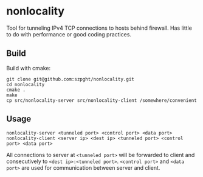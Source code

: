 # nonlocality
Tool for tunneling IPv4 TCP connections to hosts behind firewall. Has little to do with performance or good coding practices.

## Build
Build with cmake:
```
git clone git@github.com:szpght/nonlocality.git
cd nonlocality
cmake .
make
cp src/nonlocality-server src/nonlocality-client /somewhere/convenient
```

## Usage
```
nonlocality-server <tunneled port> <control port> <data port>
nonlocality-client <server ip> <dest ip> <tunneled port> <control port> <data port>
```

All connections to server at `<tunneled port>` will be forwarded to client 
and consecutively to `<dest ip>:<tunneled port>`. `<control port>` and `<data port>`
are used for communication between server and client.
